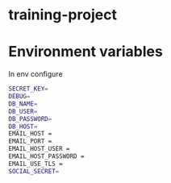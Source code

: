 # training-project

# Environment variables
In env configure 

```bash
SECRET_KEY=
DEBUG=
DB_NAME=
DB_USER=
DB_PASSWORD=
DB_HOST=
EMAIL_HOST = 
EMAIL_PORT = 
EMAIL_HOST_USER = 
EMAIL_HOST_PASSWORD =
EMAIL_USE_TLS = 
SOCIAL_SECRET=

```